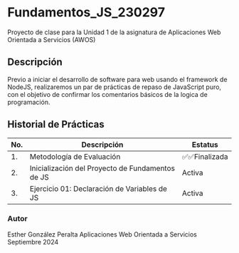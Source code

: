 # Fundamentos_JS_230297
Proyecto de clase para la Unidad 1 de la asignatura de Aplicaciones Web Orientada a Servicios (AWOS)



## Descripción

Previo a iniciar el desarrollo de software para web usando el framework de 
NodeJS, realizaremos un par de prácticas de repaso de JavaScript puro, con 
el objetivo de confirmar los comentarios básicos de la logica de programación.


## Historial de Prácticas

 |No. |Descripción|Estatus|
 |--|--|--|
 |1.|Metodología de Evaluación|✅✅Finalizada|
 |2.| Inicialización del Proyecto de Fundamentos de JS|Activa|
 |3.| Ejercicio 01: Declaración de Variables de JS|Activa|
 
### Autor
Esther González Peralta
Aplicaciones Web Orientada a Servicios
Septiembre 2024